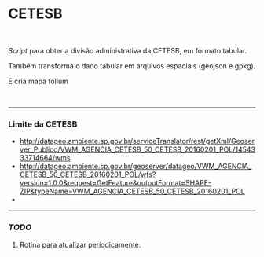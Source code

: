 # CETESB

<br>

_Script_ para obter a divisão administrativa da CETESB, em formato tabular.

Também transforma o dado tabular em arquivos espaciais (geojson e gpkg).

E cria mapa folium

<br>

---

### Limite da CETESB

- http://datageo.ambiente.sp.gov.br/serviceTranslator/rest/getXml/Geoserver_Publico/VWM_AGENCIA_CETESB_50_CETESB_20160201_POL/1454333714664/wms
- http://datageo.ambiente.sp.gov.br/geoserver/datageo/VWM_AGENCIA_CETESB_50_CETESB_20160201_POL/wfs?version=1.0.0&request=GetFeature&outputFormat=SHAPE-ZIP&typeName=VWM_AGENCIA_CETESB_50_CETESB_20160201_POL
- <br>

---

### _TODO_

1. Rotina para atualizar periodicamente.
